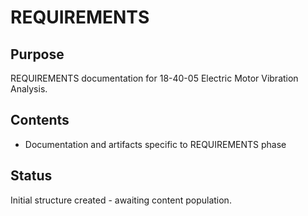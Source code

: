 # REQUIREMENTS

## Purpose
REQUIREMENTS documentation for 18-40-05 Electric Motor Vibration Analysis.

## Contents
- Documentation and artifacts specific to REQUIREMENTS phase

## Status
Initial structure created - awaiting content population.
